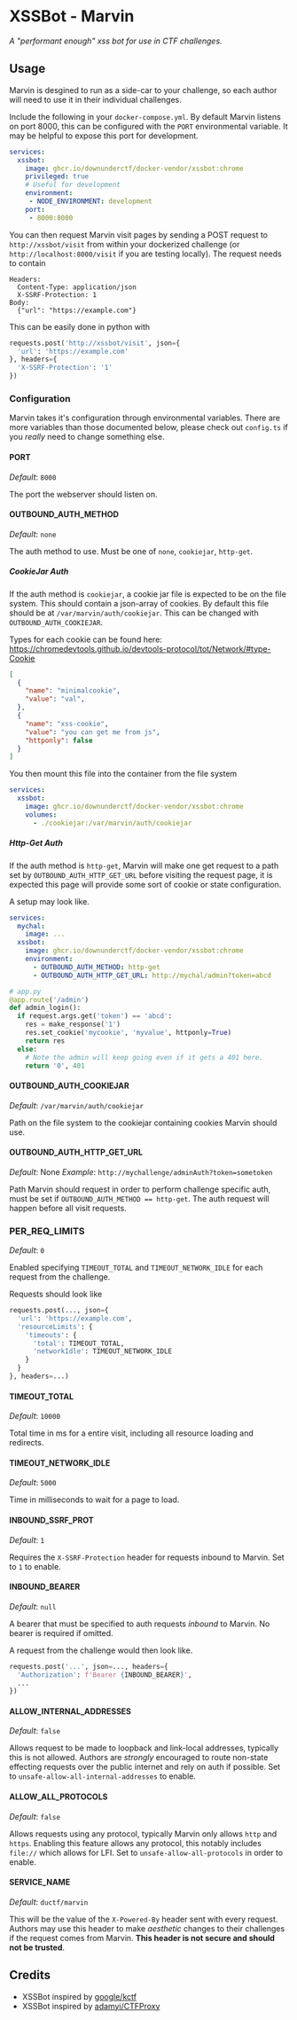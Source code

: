 # XSSBot - Marvin

_A "performant enough" xss bot for use in CTF challenges._

## Usage

Marvin is desgined to run as a side-car to your challenge, so each author will need to use it in their individual challenges.

Include the following in your `docker-compose.yml`. By default Marvin listens on port 8000, this can be configured with the `PORT` environmental variable. It may be helpful to expose this port for development.

```yaml
services:
  xssbot:
    image: ghcr.io/downunderctf/docker-vendor/xssbot:chrome
    privileged: true
    # Useful for development
    environment:
     - NODE_ENVIRONMENT: development
    port:
     - 8000:8000
```

You can then request Marvin visit pages by sending a POST request to `http://xssbot/visit` from within your dockerized challenge (or `http://localhost:8000/visit` if you are testing locally). The request needs to contain
```
Headers:
  Content-Type: application/json
  X-SSRF-Protection: 1
Body:
  {"url": "https://example.com"}
```

This can be easily done in python with
```python
requests.post('http://xssbot/visit', json={
  'url': 'https://example.com'
}, headers={
  'X-SSRF-Protection': '1'
})
```

### Configuration

Marvin takes it's configuration through environmental variables. There are more variables than those documented below, please check out `config.ts` if you _really_ need to change something else.

#### PORT
_Default_: `8000`

The port the webserver should listen on.

#### OUTBOUND_AUTH_METHOD
_Default_: `none`

The auth method to use. Must be one of `none`, `cookiejar`, `http-get`.

##### CookieJar Auth
If the auth method is `cookiejar`, a cookie jar file is expected to be on the file system. This should contain a json-array of cookies. By default this file should be at `/var/marvin/auth/cookiejar`. This can be changed with `OUTBOUND_AUTH_COOKIEJAR`.

Types for each cookie can be found here: https://chromedevtools.github.io/devtools-protocol/tot/Network/#type-Cookie
```json
[
  {
    "name": "minimalcookie",
    "value": "val",
  },
  {
    "name": "xss-cookie",
    "value": "you can get me from js",
    "httponly": false
  }
]
```

You then mount this file into the container from the file system
```yaml
services:
  xssbot:
    image: ghcr.io/downunderctf/docker-vendor/xssbot:chrome
    volumes:
      - ./cookiejar:/var/marvin/auth/cookiejar
```

##### Http-Get Auth
If the auth method is `http-get`, Marvin will make one get request to a path set by `OUTBOUND_AUTH_HTTP_GET_URL` before visiting the request page, it is expected this page will provide some sort of cookie or state configuration.

A setup may look like.
```yaml
services:
  mychal:
    image: ...
  xssbot:
    image: ghcr.io/downunderctf/docker-vendor/xssbot:chrome
    environment:
      - OUTBOUND_AUTH_METHOD: http-get
      - OUTBOUND_AUTH_HTTP_GET_URL: http://mychal/admin?token=abcd
  ```

  ```python
  # app.py
  @app.route('/admin')
  def admin_login():
    if request.args.get('token') == 'abcd':
      res = make_response('1')
      res.set_cookie('mycookie', 'myvalue', httponly=True)
      return res
    else:
      # Note the admin will keep going even if it gets a 401 here.
      return '0', 401
  ```


#### OUTBOUND_AUTH_COOKIEJAR
_Default_: `/var/marvin/auth/cookiejar`

Path on the file system to the cookiejar containing cookies Marvin should use.

#### OUTBOUND_AUTH_HTTP_GET_URL
_Default_: None
_Example_: `http://mychallenge/adminAuth?token=sometoken`

Path Marvin should request in order to perform challenge specific auth, must be set if `OUTBOUND_AUTH_METHOD == http-get`.
The auth request will happen before all visit requests.

### PER_REQ_LIMITS
_Default_: `0`

Enabled specifying `TIMEOUT_TOTAL` and `TIMEOUT_NETWORK_IDLE` for each request from the challenge.

Requests should look like
```python
requests.post(..., json={
  'url': 'https://example.com',
  'resourceLimits': {
    'timeouts': {
      'total': TIMEOUT_TOTAL,
      'networkIdle': TIMEOUT_NETWORK_IDLE
    }
  }
}, headers=...)
```

#### TIMEOUT_TOTAL
_Default_: `10000`

Total time in ms for a entire visit, including all resource loading and redirects.

#### TIMEOUT_NETWORK_IDLE
_Default_: `5000`

Time in milliseconds to wait for a page to load.

#### INBOUND_SSRF_PROT
_Default_: `1`

Requires the `X-SSRF-Protection` header for requests inbound to Marvin. Set to `1` to enable.

#### INBOUND_BEARER
_Default_: `null`

A bearer that must be specified to auth requests _inbound_ to Marvin. No bearer is required if omitted.

A request from the challenge would then look like.
```python
requests.post('...', json=..., headers={
  'Authorization': f'Bearer {INBOUND_BEARER}',
  ...
})
```

#### ALLOW_INTERNAL_ADDRESSES
_Default_: `false`

Allows request to be made to loopback and link-local addresses, typically this is not allowed. Authors are _strongly_
encouraged to route non-state effecting requests over the public internet and rely on auth if possible. Set to `unsafe-allow-all-internal-addresses` to enable.

#### ALLOW_ALL_PROTOCOLS
_Default_: `false`

Allows requests using any protocol, typically Marvin only allows `http` and `https`. Enabling this feature allows any protocol, this notably includes `file://` which allows for LFI. Set to `unsafe-allow-all-protocols` in order to enable.

#### SERVICE_NAME
_Default_: `ductf/marvin`

This will be the value of the `X-Powered-By` header sent with every request. Authors may use this header to make _aesthetic_ changes to their challenges if the request comes from Marvin. **This header is not secure and should not be trusted**.


## Credits

- XSSBot inspired by [google/kctf](https://github.com/google/kctf/tree/v1/dist/challenge-templates/xss-bot)
- XSSBot inspired by [adamyi/CTFProxy](https://github.com/adamyi/CTFProxy/tree/master/infra/xssbot)
